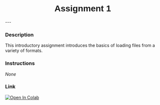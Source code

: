 <h1  style="font-family:  Verdana,  Geneva,  sans-serif;  text-align:center">Assignment  1</h1> 
--- 
 
###  Description 
This  introductory  assignment  introduces  the  basics  of  loading  files  from  a  variety  of  formats.   
 
###  Instructions 
*None* 
 
###  Link 
[![Open  In  Colab](https://colab.research.google.com/assets/colab-badge.svg)](https://colab.research.google.com/github/rpi-techfundamentals/spring2019-materials/blob/master/04-viz-api-scraper/hm-03/hm03.ipynb)
